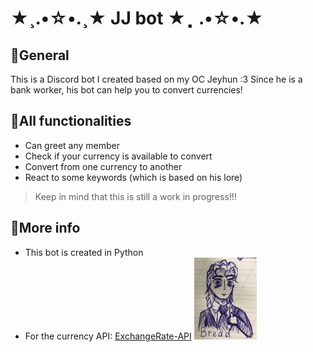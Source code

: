 # ★¸.•☆•.¸★ JJ bot ★⡀.•☆•.★
## 💸General
This is a Discord bot I created based on my OC Jeyhun :3 Since he is a bank worker, his bot can help you to convert currencies!
## 💸All functionalities
- Can greet any member
- Check if your currency is available to convert
- Convert from one currency to another
- React to some keywords (which is based on his lore)
>Keep in mind that this is still a work in progress!!!
## 💸More info
- This bot is created in Python
- For the currency API: [ExchangeRate-API](https://www.exchangerate-api.com/)
![Jeyhun's 1st appearence](jay1.jpg)
